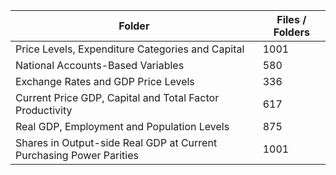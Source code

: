 | Folder                                                              |   Files / Folders |
|---------------------------------------------------------------------|-------------------|
| Price Levels, Expenditure Categories and Capital                    |              1001 |
| National Accounts-Based Variables                                   |               580 |
| Exchange Rates and GDP Price Levels                                 |               336 |
| Current Price GDP, Capital and Total Factor Productivity            |               617 |
| Real GDP, Employment and Population Levels                          |               875 |
| Shares in Output-side Real GDP at Current Purchasing Power Parities |              1001 |